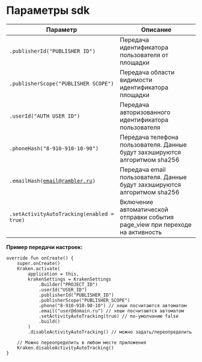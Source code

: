 # Параметры sdk

| Параметр                                                         | Описание                                                                        |
| ---------------------------------------------------------------- | ------------------------------------------------------------------------------- |
| <pre><code>.publisherId("PUBLISHER_ID")</code></pre>             | Передача идентификатора пользователя от площадки                                |
| <pre><code>.publisherScope("PUBLISHER_SCOPE")</code></pre>       | Передача области видимости идентификатора площадки                              |
| <pre><code>.userId("AUTH_USER_ID")</code></pre>                  | Передача авторизованного идентификатора пользователя                            |
| <pre><code>.phoneHash("8-910-910-10-90")</code></pre>            | Передача телефона пользователя.  Данные будут захэшируются алгоритмом sha256    |
| <pre><code>.emailHash(email@rambler.ru)</code></pre>             | Передача email пользователя. Данные будут захэшируются алгоритмом sha256        |
| <pre><code>.setActivityAutoTracking(enabled = true)</code></pre> | Включение автоматической отправки события page\_view при переходе на активность |

**Пример передачи настроек:**

```
override fun onCreate() {
    super.onCreate()
    Kraken.activate(
        application = this,
        krakenSettings = KrakenSettings
            .Builder("PROJECT_ID")
            .userId("USER_ID")
            .publisherId("PUBLISHER_ID")
            .publisherScope("PUBLISHER_SCOPE")
            .phone("8-910-910-90-10") // хеши посчитаются автоматом
            .email("user@domain.ru") // хеши посчитаются автоматом
            .setActivityAutoTracking(true) // по-умолчанию false
            .build()
        )
        .disableActivityAutoTracking() // можно задать/переопределить

    // Можно переопределить в любом месте приложения
    Kraken.disableActivityAutoTracking()
}
```
